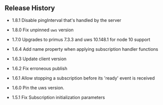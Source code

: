 ## Release History

* 1.8.1 Disable pingInterval that's handled by the server

* 1.8.0 Fix unpinned `uws` version

* 1.7.0 Upgrades to primus 7.3.3 and uws 10.148.1 for node 10 support

* 1.6.4 Add name property when applying subscription handler functions

* 1.6.3 Update client version

* 1.6.2 Fix erroneous publish

* 1.6.1 Allow stopping a subscription before its 'ready' event is received

* 1.6.0 Pin the uws version.

* 1.5.1 Fix Subscription initialization parameters
